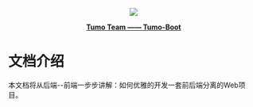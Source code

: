 <p align="center">
    <img src="http://cdn.tycoding.cn/MIK-WxRzP9.png" />
</p>
<p align="center">
    <a href="https://github.com/Tumo-Team" target="_blank">
        <strong>Tumo Team —— Tumo-Boot</strong>
    </a>
</p>

# 文档介绍

本文档将从后端--前端一步步讲解：如何优雅的开发一套前后端分离的Web项目。
